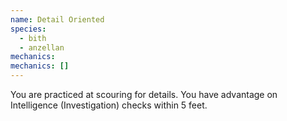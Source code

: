 ```yaml
---
name: Detail Oriented
species:
  - bith
  - anzellan
mechanics:
mechanics: []
---
```

You are practiced at scouring for details. You have advantage on Intelligence (Investigation) checks within 5 feet.
